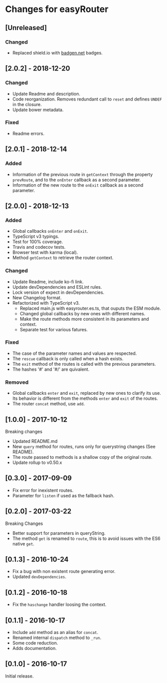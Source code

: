 # Changes for easyRouter

## \[Unreleased]

### Changed

- Replaced shield.io with [badgen.net](https://badgen.net) badges.

## \[2.0.2] - 2018-12-20

### Changed

- Update Readme and description.
- Code reorganization. Removes redundant call to `reset` and defines `UNDEF` in the closure.
- Update bower metadata.

### Fixed

- Readme errors.

## \[2.0.1] - 2018-12-14

### Added

- Information of the previous route in `getContext` through the property `prevRoute`, and to the `onEnter` callback as a second parameter.
- Information of the new route to the `onExit` callback as a second parameter.

## \[2.0.0] - 2018-12-13

### Added

- Global callbacks `onEnter` and `onExit`.
- TypeScript v3 typings.
- Test for 100% coverage.
- Travis and codecov tests.
- Browser test with karma (local).
- Method `getContext` to retrieve the router context.

### Changed

- Update Readme, include ko-fi link.
- Update devDependencies and ESLint rules.
- Lock version of expect in devDependencies.
- New Changelog format.
- Refactorized with TypeScript v3.
  - Replaced main.js with easyrouter.es.ts, that ouputs the ESM module.
  - Changed global callbacks by new ones with different names.
  - Make the route methods more consistent in its parameters and context.
  - Separate test for various fatures.

### Fixed

- The case of the parameter names and values are respected.
- The `rescue` callback is only called when a hash exists.
- The `exit` method of the routes is called with the previous parameters.
- The hashes '#' and '#/' are quivalent.

### Removed

- Global callbacks `enter` and `exit`, replaced by new ones to clarify its use. Its behavior is different from the methods `enter` and `exit` of the routes.
- The router `concat` method, use `add`.

## \[1.0.0] - 2017-10-12

Breaking changes

- Updated README.md
- New `query` method for routes, runs only for querystring changes (See README).
- The route passed to methods is a shallow copy of the original route.
- Update rollup to v0.50.x

## \[0.3.0] - 2017-09-09

- Fix error for inexistent routes.
- Parameter for `listen` if used as the fallback hash.

## \[0.2.0] - 2017-03-22

Breaking Changes

- Better support for parameters in queryString.
- The method `get` is renamed to `route`, this is to avoid issues with the ES6 native `get`.

## \[0.1.3] - 2016-10-24

- Fix a bug with non existent route generating error.
- Updated `devDependencies`.

## \[0.1.2] - 2016-10-18

- Fix the `haschange` handler loosing the context.

## \[0.1.1] - 2016-10-17

- Include `add` method as an alias for `concat`.
- Renamed internal `dispatch` method to `_run`.
- Some code reduction.
- Adds documentation.

## \[0.1.0] - 2016-10-17

Initial release.
